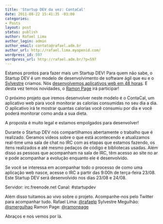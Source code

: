 ```yaml
---
title: 'Startup DEV da vez: ContaCal'
date: 2011-08-22 15:41:35 -03:00
categories:
- Posts
layout: post
status: publish
author: Rafael Lima
author_login: admin
author_email: contato@rafael.adm.br
author_url: http://rafael.lima.myopenid.com/
wordpress_id: 597
wordpress_url: http://rafael.adm.br/?p=597
---
```


Estamos prontos para fazer mais um Startup DEV!
Para quem n&atilde;o sabe, o Startup DEV &eacute; um modelo de desenvolvimento de software &aacute;gil que eu e o <a href="http://mergulhao.info">Sylvestre</a> criamos. N&oacute;s <a href="http://startupdev.com.br">desenvolvemos aplicativos web em 48 horas</a>. E desta vez temos novidades, o <a href="http://ramonpage.com/">Ramon Page</a> ir&aacute; participar!

O pr&oacute;ximo projeto que iremos desenvolver neste modelo &eacute; o ContaCal, um aplicativo web para voc&ecirc; monitorar as calorias consumidas no seu dia a dia. O aplicativo ir&aacute; te mostrar quantas calorias voc&ecirc; consumiu por dia e voc&ecirc; poder&aacute; monitorar como anda a sua dieta.

A proposta &eacute; muito legal e estamos empolgados para desenvolver!

Durante o Startup DEV n&oacute;s compartilhamos abertamente o trabalho que &eacute; realizado. Geramos v&iacute;deos sobre o que est&aacute; acontecendo e atualizamos real-time uma sala de chat no IRC com as etapas que estamos fazendo, os itens realizados e at&eacute; mesmo peda&ccedil;os de c&oacute;digo e bibliotecas usadas. Al&eacute;m disso as pessoas que acompanham na sala de IRC, t&ecirc;m acesso ao site no ar e pode acompanhar a evolu&ccedil;&atilde;o enquanto ele &eacute; desenvolvido.

Se voc&ecirc; se interessa em acompanhar todo o processo de como uma aplica&ccedil;&atilde;o web nasce, acesse o IRC a partir das 9:00h de ter&ccedil;a-feira 23/08. Este Startup DEV ser&aacute; desenvolvido nos dias 23/08 e 24/08.

Servidor: irc.freenode.net
Canal: #startupdev

Al&eacute;m disso tuitamos ao vivo sobre o projeto. Acompanhe-nos pelo Twitter para acompanhar tudo.
Rafael Lima: <a href="http://twitter.com/rafaelp">@rafaelp</a>
Sylvestre Megulh&atilde;o: <a href="http://twitter.com/smergulhao">@smergulhao</a>
Ramon Page: <a href="http://twitter.com/ramonpage">@ramonpage</a>

Abra&ccedil;os e nos vemos por l&aacute;.
